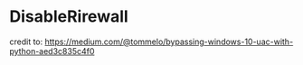 # DisableRirewall

credit to: https://medium.com/@tommelo/bypassing-windows-10-uac-with-python-aed3c835c4f0
